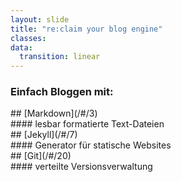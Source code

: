 ```yaml
---
layout: slide
title: "re:claim your blog engine"
classes:
data:
  transition: linear
---
```


### Einfach Bloggen mit:

<div data-fragment-index="1" markdown="1" class="fragment highlight-green">
## [Markdown](/#/3)
<div data-fragment-index="1" markdown="1" class="fragment">
#### lesbar formatierte Text-Dateien
</div>
</div>

<div data-fragment-index="2" markdown="1" class="fragment highlight-blue">
## [Jekyll](/#/7)
<div data-fragment-index="2" markdown="1" class="fragment">
#### Generator für statische Websites
</div>
</div>

<div data-fragment-index="3" markdown="1" class="fragment highlight-red">
## [Git](/#/20)
<div data-fragment-index="3" markdown="1" class="fragment">
#### verteilte Versionsverwaltung
</div>
</div>

<aside markdown="1" class="notes">
</aside>
